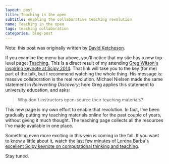 ```yaml
---
layout: post
title: Teaching in the open
subtitle: enabling the collaborative teaching revolution
name: Teaching in the open
tags: teaching collaboration
categories: blog-post
---
```

Note: this post was originally written by [David Ketcheson](http://www.davidketcheson.info/2014/07/18/teaching_in_the_open.html).

If you examine the menu bar above, you'll notice that my site has a new top-level
page: [Teaching](/teaching.html).  This is a direct result of my attending
[Greg Wilson's inspiring keynote at Scipy 2014](http://www.youtube.com/watch?v=1e26rp6qPbA&t=26m12s).
That link will take you to the key (for me) part of the talk, but I recommend
watching the whole thing.  His message is: massive collaboration is the real
revolution.  Michael Nielsen made the same statement in *Reinventing Discovery*;
here Greg applies this statement to university education, and asks:

> Why don't instructors open-source their teaching materials?

This new page is my own effort to enable that revolution.  In fact, I've been
gradually putting my teaching materials online for the past couple of years, without
giving it much thought.  The teaching page collects all the resources I've made
available in one place.

Something even more exciting in this vein is coming in the fall.  If you want to
know a little about it, watch
[the last few minutes of Lorena Barba's excellent Scipy keynote on computational thinking and teaching](http://www.youtube.com/watch?v=TWxwKDT88GU&t=56m2s).

Stay tuned.
